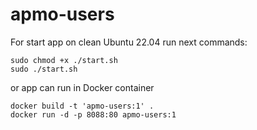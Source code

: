 # apmo-users

For start app on clean Ubuntu 22.04 run next commands:

```
sudo chmod +x ./start.sh
sudo ./start.sh
```

or app can run in Docker container

```
docker build -t 'apmo-users:1' .
docker run -d -p 8088:80 apmo-users:1
```